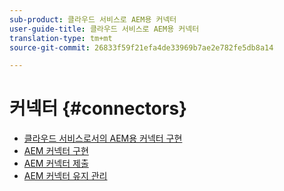 ```yaml
---
sub-product: 클라우드 서비스로 AEM용 커넥터
user-guide-title: 클라우드 서비스로 AEM용 커넥터
translation-type: tm+mt
source-git-commit: 26833f59f21efa4de33969b7ae2e782fe5db8a14

---
```



# 커넥터 {#connectors}

+ [클라우드 서비스로서의 AEM용 커넥터 구현](/help/connectors/home.md)
+ [AEM 커넥터 구현](implement.md)
+ [AEM 커넥터 제출](submit.md)
+ [AEM 커넥터 유지 관리](maintain.md)

